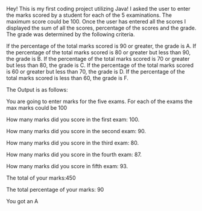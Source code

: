 Hey! This is my first coding project utilizing Java! 
I asked the user to enter the marks scored by a student for each of the 5 examinations. The maximum score could be 100. Once the user has entered all the scores I displayed the sum of all the scores, percentage of the scores and the grade. The grade was determined by the following criteria.

If the percentage of the total marks scored is 90 or greater, the grade is A.
If the percentage of the total marks scored is 80 or greater but less than 90, the grade is B.
If the percentage of the total marks scored is 70 or greater but less than 80, the grade is C.
If the percentage of the total marks scored is 60 or greater but less than 70, the grade is D.
If the percentage of the total marks scored is less than 60, the grade is F.

The Output is as follows:

You are going to enter marks for the five exams. For each of the exams the max marks could be 100

How many marks did you score in the first exam: 100.

How many marks did you score in the second exam: 90.

How many marks did you score in the third exam: 80.

How many marks did you score in the fourth exam: 87.

How many marks did you score in fifth exam: 93.

The total of your marks:450

The total percentage of your marks: 90

You got an A
